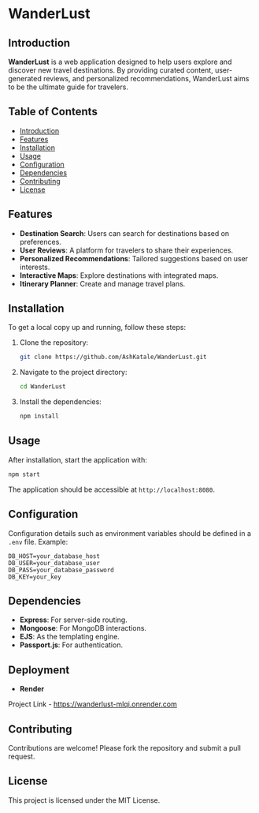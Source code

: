 
# WanderLust

## Introduction
**WanderLust** is a web application designed to help users explore and discover new travel destinations. By providing curated content, user-generated reviews, and personalized recommendations, WanderLust aims to be the ultimate guide for travelers.

## Table of Contents
- [Introduction](#introduction)
- [Features](#features)
- [Installation](#installation)
- [Usage](#usage)
- [Configuration](#configuration)
- [Dependencies](#dependencies)
- [Contributing](#contributing)
- [License](#license)

## Features
- **Destination Search**: Users can search for destinations based on preferences.
- **User Reviews**: A platform for travelers to share their experiences.
- **Personalized Recommendations**: Tailored suggestions based on user interests.
- **Interactive Maps**: Explore destinations with integrated maps.
- **Itinerary Planner**: Create and manage travel plans.

## Installation
To get a local copy up and running, follow these steps:

1. Clone the repository:
   ```bash
   git clone https://github.com/AshKatale/WanderLust.git
   ```
2. Navigate to the project directory:
   ```bash
   cd WanderLust
   ```
3. Install the dependencies:
   ```bash
   npm install
   ```

## Usage
After installation, start the application with:
```bash
npm start
```
The application should be accessible at `http://localhost:8080`.

## Configuration
Configuration details such as environment variables should be defined in a `.env` file. Example:
```env
DB_HOST=your_database_host
DB_USER=your_database_user
DB_PASS=your_database_password
DB_KEY=your_key
```

## Dependencies
- **Express**: For server-side routing.
- **Mongoose**: For MongoDB interactions.
- **EJS**: As the templating engine.
- **Passport.js**: For authentication.

## Deployment
- **Render**

Project Link - https://wanderlust-mlqi.onrender.com

## Contributing
Contributions are welcome! Please fork the repository and submit a pull request.

## License
This project is licensed under the MIT License.
